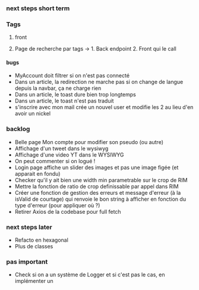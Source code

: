 ### next steps short term

### Tags

1. front

1. Page de recherche par tags -> 1. Back endpoint 2. Front qui le call

#### bugs

- MyAccount doit filtrer si on n'est pas connecté
- Dans un article, la redirection ne marche pas si on change de langue depuis la navbar, ça ne charge rien
- Dans un article, le toast dure bien trop longtemps
- Dans un article, le toast n'est pas traduit
- s'inscrire avec mon mail crée un nouvel user et modifie les 2 au lieu d'en avoir un nickel

### backlog

- Belle page Mon compte pour modifier son pseudo (ou autre)
- Affichage d'un tweet dans le wysiwyg
- Affichage d'une video YT dans le WYSIWYG
- On peut commenter si on logué !
- Login page affiche un slider des images et pas une image figée (et apparait en fondu)
- Checker qu'il y ait bien une width min parametrable sur le crop de RIM
- Mettre la fonction de ratio de crop definissable par appel dans RIM
- Créer une fonction de gestion des erreurs et message d'erreur (à la isValid de courtage) qui renvoie le bon string à afficher en fonction du type d'erreur (pour appliquer où ?)
- Retirer Axios de la codebase pour full fetch

### next steps later

- Refacto en hexagonal
- Plus de classes

### pas important

- Check si on a un système de Logger et si c'est pas le cas, en implémenter un
